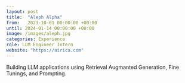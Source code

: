 ```yaml
---
layout: post
title:  "Aleph Alpha"
from:   2023-10-01 00:00:00 +00:00
until: 2024-01-14 00:00:00 +00:00
image: /images/aleph.jpg
categories: Experience
role: LLM Engineer Intern
website: "https://airica.com"
---
```

Building LLM applications using Retrieval Augmanted Generation, Fine Tunings, and Prompting.